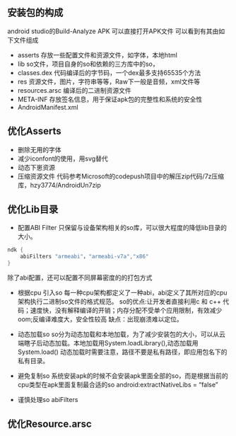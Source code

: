 ## 安装包的构成
android studio的Build-Analyze APK 可以直接打开APK文件
可以看到有其由如下文件组成
- asserts  存放一些配置文件和资源文件，如字体，本地html
- lib so文件，项目自身的so和依赖的三方库中的so，
- classes.dex 代码编译后的字节码，一个dex最多支持65535个方法
- res 资源文件，图片，字符串等等，Raw下一般是音频，xml文件等
- resources.arsc  编译后的二进制资源文件
- META-INF 存放签名信息，用于保证apk包的完整性和系统的安全性
- AndroidManifest.xml

## 优化Asserts
- 删除无用的字体
- 减少iconfont的使用，用svg替代
- 动态下崽资源
- 压缩资源文件
  代码参考Microsoft的codepush项目中的解压zip代码/7z压缩库，hzy3774/AndroidUn7zip


## 优化Lib目录
- 配置ABI Filter
只保留与设备架构相关的so库，可以很大程度的降低lib目录的大小。
```gradle
ndk {
    abiFilters "armeabi"，"armeabi-v7a","x86"
}
```
除了abi配置，还可以配置不同屏幕密度的的打包方式

- 根据cpu 引入so
每一种cpu架构都定义了一种abi，abi定义了其所对应的cpu架构执行二进制so文件的格式规范。
so的优点:让开发者直接利用c 和 c++ 代码；速度快，没有解释编译的开销；内存分配不受单个应用限制，有效减少oom;反编译难度大，安全性较高
缺点：出现崩溃难以定位。
- 动态加载so
so分为动态加载和本地加载，为了减少安装包的大小，可以从云端瞎子后动态加载。本地加载用System.loadLibrary(),动态加载用System.load()
动态加载时需要注意，路径不要是私有路径，即应用包名下的私有目录。

- 避免复制so
系统安装apk的时候不会安装apk里面全部的so，而是根据当前的cpu类型在apk里面复制最合适的so
android:extractNativeLibs = “false”

- 谨慎处理so
abiFilters

## 优化Resource.arsc
